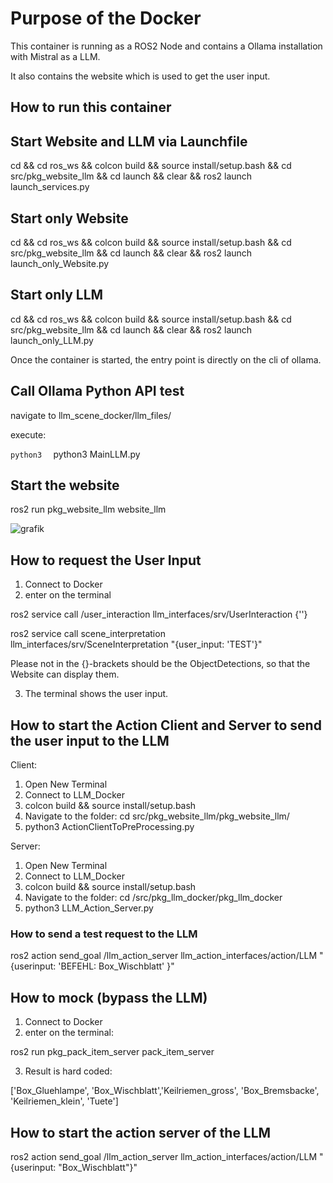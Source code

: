 # Purpose of the Docker

This container is running as a ROS2 Node and contains a Ollama installation with Mistral as a LLM.

It also contains the website which is used to get the user input.


## How to run this container

## Start Website and LLM via Launchfile

cd && cd ros_ws && colcon build && source install/setup.bash && cd src/pkg_website_llm && cd launch && clear && ros2 launch launch_services.py


## Start only Website

cd && cd ros_ws && colcon build && source install/setup.bash && cd src/pkg_website_llm && cd launch && clear && ros2 launch launch_only_Website.py

## Start only LLM

cd && cd ros_ws && colcon build && source install/setup.bash && cd src/pkg_website_llm && cd launch && clear && ros2 launch launch_only_LLM.py





Once the container is started, the entry point is directly on the cli of ollama.

## Call Ollama Python API test

navigate to llm_scene_docker/llm_files/

execute: 

```python3  ```
python3 MainLLM.py

## Start the website

ros2 run pkg_website_llm website_llm 

![grafik](https://github.com/user-attachments/assets/0509f24f-0c3e-44e5-864e-d25c2d7ab37e)



## How to request the User Input

1. Connect to Docker
2. enter on the terminal
   
ros2 service call /user_interaction llm_interfaces/srv/UserInteraction {''}

ros2 service call scene_interpretation llm_interfaces/srv/SceneInterpretation "{user_input: 'TEST'}"


Please not in the {}-brackets should be the ObjectDetections, so that the Website can display them.

3. The terminal shows the user input.



## How to start the Action Client and Server to send the user input to the LLM

Client:
1. Open New Terminal
2. Connect to LLM_Docker
3. colcon build && source install/setup.bash
4. Navigate to the folder: cd src/pkg_website_llm/pkg_website_llm/
5. python3 ActionClientToPreProcessing.py 

Server:
1. Open New Terminal
2. Connect to LLM_Docker
3. colcon build && source install/setup.bash
4. Navigate to the folder: cd /src/pkg_llm_docker/pkg_llm_docker
5. python3 LLM_Action_Server.py 

### How to send a test request to the LLM
ros2 action send_goal /llm_action_server llm_action_interfaces/action/LLM "{userinput: 'BEFEHL: Box_Wischblatt' }"



## How to mock (bypass the LLM) 

1. Connect to Docker
2. enter on the terminal:

ros2 run pkg_pack_item_server pack_item_server  

3. Result is hard coded:

['Box_Gluehlampe', 'Box_Wischblatt','Keilriemen_gross', 'Box_Bremsbacke', 'Keilriemen_klein', 'Tuete']


## How to start the action server of the LLM

ros2 action send_goal /llm_action_server llm_action_interfaces/action/LLM "{userinput: "Box_Wischblatt"}"
